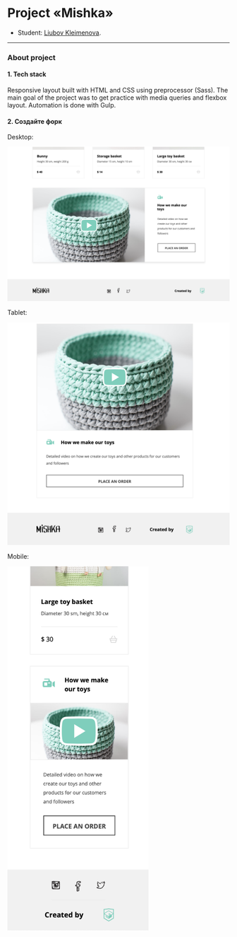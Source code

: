# Project «Mishka»

* Student: [Liubov Kleimenova](https://up.htmlacademy.ru/adaptive/16/user/894043).

---

### About project

#### 1. Tech stack

Responsive layout built with HTML and CSS using preprocessor (Sass). The main goal of the project was to get practice with media queries and flexbox layout. Automation is done with Gulp.

#### 2. Создайте форк

Desktop:

<img width="769" alt="" src="https://github.com/LiubovKleimenova/894043-mishka-16/blob/master/docs/mishka-Desktop2.png?raw=true">

Tablet:

<img width="769" alt="" src="https://github.com/LiubovKleimenova/894043-mishka-16/blob/master/docs/mishka-tablet2.png?raw=true">

Mobile:

<img width="320" alt="" src="https://github.com/LiubovKleimenova/894043-mishka-16/blob/master/docs/mishka-mob2.png?raw=true">
